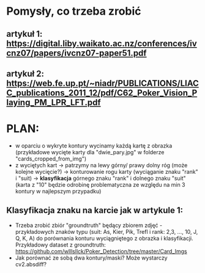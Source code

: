 # Pomysły, co trzeba zrobić


## artykuł 1: https://digital.liby.waikato.ac.nz/conferences/ivcnz07/papers/ivcnz07-paper51.pdf
## artykuł 2: https://web.fe.up.pt/~niadr/PUBLICATIONS/LIACC_publications_2011_12/pdf/C62_Poker_Vision_Playing_PM_LPR_LFT.pdf


# PLAN: 
* w oparciu o wykryte kontury wycinamy każdą kartę z obrazka (przykładowe wycięte karty dla "dwie_pary.jpg" w folderze "cards_cropped_from_img")
* z wyciętych kart -> patrzymy na lewy górny/ prawy dolny róg (może kolejne wycięcie?) -> konturowanie rogu karty (wyciąganie znaku "rank" i "suit) -> **klasyfikacja** górnego znaku "rank" i dolnego znaku "suit" (karta z "10" będzie odrobinę problematyczna ze względu na min 3 kontury w najlepszym przypadku)


## Klasyfikacja znaku na karcie jak w artykule 1:
* Trzeba zrobić zbiór "groundtruth" będący zbiorem zdjęć - przykładowych znaków typu (suit: As, Kier, Pik, Trefl i rank: 2,3, ..., 10, J, Q, K, A) do porównania konturu wyciągniętego z obrazka i klasyfikacji. Przykładowy dataset z groundtruth: https://github.com/wlllsllck/Poker_Detection/tree/master/Card_Imgs
* Jak porównać ze sobą dwa kontury/maski? Może wystarczy cv2.absdiff?

